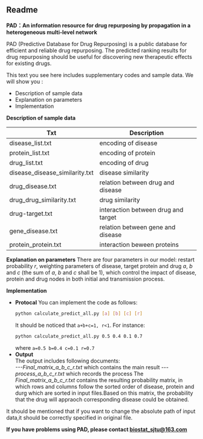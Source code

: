 ## Readme
**PAD：An information resource for drug repurposing by propagation in a heterogeneous multi-level network**

PAD (Predictive Database for Drug Repurposing) is a public database for efficient and reliable drug repurposing. The predicted ranking results for drug repurposing should be useful for discovering new therapeutic effects for existing drugs. 

This text you see here includes supplementary codes and sample data. We will show you :

  - Description of sample data
  - Explanation on parameters
  - Implementation

**Description of sample data**


| Txt | Description |
| ------ | ------ |
|disease_list.txt|encoding of disease|
|protein_list.txt|encoding of protein|
|drug_list.txt|encoding of drug|
|disease_disease_similarity.txt | disease similarity|
| drug_disease.txt  | relation between drug and disease|
|drug_drug_similarity.txt|drug similarity|
|drug-target.txt|interaction between drug and target|
|gene_disease.txt|relation between gene and disease|
|protein_protein.txt|interaction beween proteins|

**Explanation on parameters**
There are four parameters in our model: restart probability *r*, weighting parameters of disease, target protein and drug *a*, *b* and *c* (the sum of *a*, *b* and *c* shall be 1), which control the impact of disease, protein and drug nodes in both initial and transmission process.

**Implementation**
  - **Protocal**
   You can implement the code as follows:
    ```sh
    python calculate_predict_all.py [a] [b] [c] [r]
    ```
    It should be noticed that `a+b+c=1, r<1`.
    For instance:
    ```sh
    python calculate_predict_all.py 0.5 0.4 0.1 0.7
    ```
    where `a=0.5 b=0.4 c=0.1 r=0.7`
  - **Output**   
    The output includes following documents:  
    *---Final_matrix_a_b_c_r.txt* which contains the main result
    *---process_a_b_c_r.txt*   which records the process
   The *Final_matrix_a_b_c_r.txt* contains the resulting probability matrix, in which rows and columns follow the sorted order of disease, protein and durg which are sorted in input files.Based on this matrix, the probability that the drug will appraoch corresponding disease could be obtained.

It should be mentioned that if you want to change the absolute path of input data,it should be correctly specified in original file.

**If you have problems using PAD, please contact biostat_sjtu@163.com**

